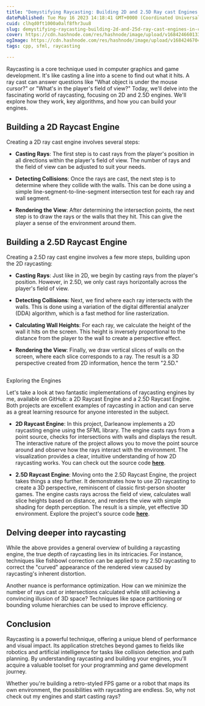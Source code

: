 ```yaml
---
title: "Demystifying Raycasting: Building 2D and 2.5D Ray cast Engines in C++"
datePublished: Tue May 16 2023 14:18:41 GMT+0000 (Coordinated Universal Time)
cuid: clhqd0ft1000a0alf8fhr3uu8
slug: demystifying-raycasting-building-2d-and-25d-ray-cast-engines-in-c
cover: https://cdn.hashnode.com/res/hashnode/image/upload/v1684246601338/5de415f3-fadb-4079-a4ff-73397b5ce803.jpeg
ogImage: https://cdn.hashnode.com/res/hashnode/image/upload/v1684246704708/2b471372-ae30-46a1-9a7b-de74cdd317e1.jpeg
tags: cpp, sfml, raycasting

---
```


Raycasting is a core technique used in computer graphics and game development. It's like casting a line into a scene to find out what it hits. A ray cast can answer questions like "What object is under the mouse cursor?" or "What's in the player's field of view?" Today, we'll delve into the fascinating world of raycasting, focusing on 2D and 2.5D engines. We'll explore how they work, key algorithms, and how you can build your engines.

## Building a 2D Raycast Engine

Creating a 2D ray cast engine involves several steps:

* **Casting Rays**: The first step is to cast rays from the player's position in all directions within the player's field of view. The number of rays and the field of view can be adjusted to suit your needs.
    
* **Detecting Collisions**: Once the rays are cast, the next step is to determine where they collide with the walls. This can be done using a simple line-segment-to-line-segment intersection test for each ray and wall segment.
    
* **Rendering the View**: After determining the intersection points, the next step is to draw the rays or the walls that they hit. This can give the player a sense of the environment around them.
    

## Building a 2.5D Raycast Engine

Creating a 2.5D ray cast engine involves a few more steps, building upon the 2D raycasting:

* **Casting Rays**: Just like in 2D, we begin by casting rays from the player's position. However, in 2.5D, we only cast rays horizontally across the player's field of view.
    
* **Detecting Collisions**: Next, we find where each ray intersects with the walls. This is done using a variation of the digital differential analyzer (DDA) algorithm, which is a fast method for line rasterization.
    
* **Calculating Wall Heights**: For each ray, we calculate the height of the wall it hits on the screen. This height is inversely proportional to the distance from the player to the wall to create a perspective effect.
    
* **Rendering the View**: Finally, we draw vertical slices of walls on the screen, where each slice corresponds to a ray. The result is a 3D perspective created from 2D information, hence the term "2.5D."
    

##   
Exploring the Engines

Let's take a look at two fantastic implementations of raycasting engines by me, available on GitHub: a 2D Raycast Engine and a 2.5D Raycast Engine. Both projects are excellent examples of raycasting in action and can serve as a great learning resource for anyone interested in the subject.

* **2D Raycast Engine**: In this project, Darleanow implements a 2D raycasting engine using the SFML library. The engine casts rays from a point source, checks for intersections with walls and displays the result. The interactive nature of the project allows you to move the point source around and observe how the rays interact with the environment. The visualization provides a clear, intuitive understanding of how 2D raycasting works. You can check out the source code [**here**](https://github.com/Darleanow/UselessSFMLProjects/tree/main/2D%20raycast%20Engine).
    
* **2.5D Raycast Engine**: Moving onto the 2.5D Raycast Engine, the project takes things a step further. It demonstrates how to use 2D raycasting to create a 3D perspective, reminiscent of classic first-person shooter games. The engine casts rays across the field of view, calculates wall slice heights based on distance, and renders the view with simple shading for depth perception. The result is a simple, yet effective 3D environment. Explore the project's source code [**here**](https://github.com/Darleanow/2.5D-Raycast-Engine).
    

## Delving deeper into raycasting

While the above provides a general overview of building a raycasting engine, the true depth of raycasting lies in its intricacies. For instance, techniques like fishbowl correction can be applied to my 2.5D raycasting to correct the "curved" appearance of the rendered view caused by raycasting's inherent distortion.

Another nuance is performance optimization. How can we minimize the number of rays cast or intersections calculated while still achieving a convincing illusion of 3D space? Techniques like space partitioning or bounding volume hierarchies can be used to improve efficiency.

## Conclusion

Raycasting is a powerful technique, offering a unique blend of performance and visual impact. Its application stretches beyond games to fields like robotics and artificial intelligence for tasks like collision detection and path planning. By understanding raycasting and building your engines, you'll acquire a valuable toolset for your programming and game development journey.

Whether you're building a retro-styled FPS game or a robot that maps its own environment, the possibilities with raycasting are endless. So, why not check out my engines and start casting rays?